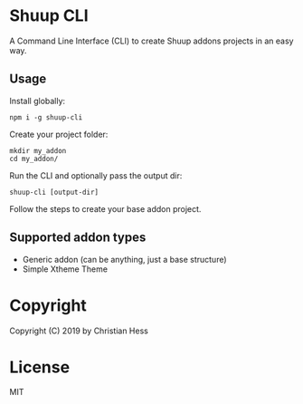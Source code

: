 # Shuup CLI
A Command Line Interface (CLI) to create Shuup addons projects in an easy way.

## Usage

Install globally:

```
npm i -g shuup-cli
```

Create your project folder:

```
mkdir my_addon
cd my_addon/
```

Run the CLI and optionally pass the output dir:

```
shuup-cli [output-dir]
```

Follow the steps to create your base addon project.

## Supported addon types

* Generic addon (can be anything, just a base structure)
* Simple Xtheme Theme

# Copyright

Copyright (C) 2019 by Christian Hess

# License

MIT
